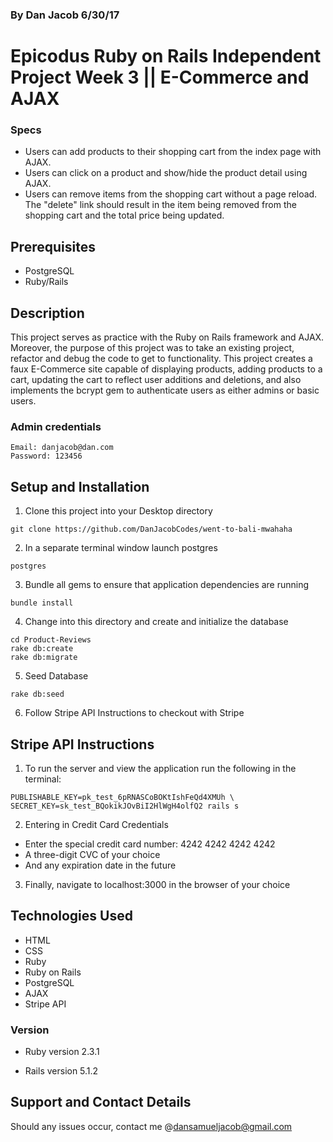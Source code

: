 ### By Dan Jacob 6/30/17

# Epicodus Ruby on Rails Independent Project Week 3 || E-Commerce and AJAX

### Specs
* Users can add products to their shopping cart from the index page with AJAX.
* Users can click on a product and show/hide the product detail using AJAX.
* Users can remove items from the shopping cart without a page reload. The "delete" link should result in the item being removed from the shopping cart and the total price being updated.

## Prerequisites
* PostgreSQL
* Ruby/Rails

## Description
This project serves as practice with the Ruby on Rails framework and AJAX. Moreover, the purpose of this project was to take an existing project, refactor and debug the code to get to functionality. This project creates a faux E-Commerce site capable of displaying products, adding products to a cart, updating the cart to reflect user additions and deletions, and also implements the bcrypt gem to authenticate users as either admins or basic users.


### Admin credentials
```
Email: danjacob@dan.com
Password: 123456
```

## Setup and Installation
1. Clone this project into your Desktop directory
  ```
  git clone https://github.com/DanJacobCodes/went-to-bali-mwahaha
  ```
2. In a separate terminal window launch postgres
```
postgres
```

3. Bundle all gems to ensure that application dependencies are running
  ```
  bundle install
  ```
4. Change into this directory and create and initialize the database
  ```
  cd Product-Reviews
  rake db:create
  rake db:migrate
  ```

5. Seed Database
```
rake db:seed
```

6. Follow Stripe API Instructions to checkout with Stripe


## Stripe API Instructions

1. To run the server and view the application run the following in the terminal:
```
PUBLISHABLE_KEY=pk_test_6pRNASCoBOKtIshFeQd4XMUh \
SECRET_KEY=sk_test_BQokikJOvBiI2HlWgH4olfQ2 rails s
```
2. Entering in Credit Card Credentials
 * Enter the special credit card number: 4242 4242 4242 4242
* A three-digit CVC of your choice
* And any expiration date in the future

3. Finally, navigate to localhost:3000 in the browser of your choice


## Technologies Used
* HTML
* CSS
* Ruby
* Ruby on Rails
* PostgreSQL
* AJAX     
* Stripe API

### Version
* Ruby version
  2.3.1

* Rails version
  5.1.2

## Support and Contact Details
Should any issues occur, contact me @dansamueljacob@gmail.com
